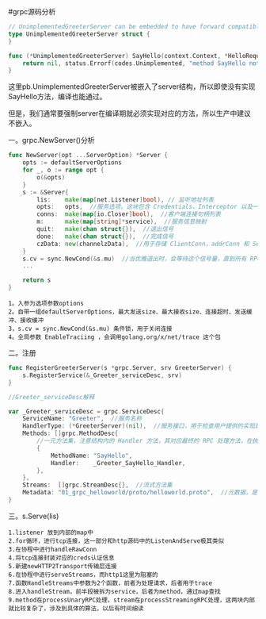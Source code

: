 #grpc源码分析
```go
// UnimplementedGreeterServer can be embedded to have forward compatible implementations.
type UnimplementedGreeterServer struct {
}

func (*UnimplementedGreeterServer) SayHello(context.Context, *HelloRequest) (*HelloReply, error) {
    return nil, status.Errorf(codes.Unimplemented, "method SayHello not implemented")
}
```

这里pb.UnimplementedGreeterServer被嵌入了server结构，所以即使没有实现SayHello方法，编译也能通过。

但是，我们通常要强制server在编译期就必须实现对应的方法，所以生产中建议不嵌入。

一。grpc.NewServer()分析
```go
func NewServer(opt ...ServerOption) *Server {
    opts := defaultServerOptions
    for _, o := range opt {
        o(&opts)
    }
    s := &Server{
        lis:    make(map[net.Listener]bool), // 监听地址列表
        opts:   opts,  //服务选项，这块包含 Credentials、Interceptor 以及一些基础配置
        conns:  make(map[io.Closer]bool),  //客户端连接句柄列表
        m:      make(map[string]*service),  //服务信息映射
        quit:   make(chan struct{}),  //退出信号
        done:   make(chan struct{}),  //完成信号
        czData: new(channelzData),  //用于存储 ClientConn，addrConn 和 Server 的channelz 相关数据。
    }
    s.cv = sync.NewCond(&s.mu)  //当优雅退出时，会等待这个信号量，直到所有 RPC 请求都处理并断开才会继续处理
    ...

    return s
}
```

	1。入参为选项参数options
	2。自带一组defaultServerOptions，最大发送size、最大接收size、连接超时、发送缓冲、接收缓冲
	3，s.cv = sync.NewCond(&s.mu) 条件锁，用于关闭连接
	4。全局参数 EnableTraciing ，会调用golang.org/x/net/trace 这个包

二。注册
```go
func RegisterGreeterServer(s *grpc.Server, srv GreeterServer) {
    s.RegisterService(&_Greeter_serviceDesc, srv)
}

//Greeter_serviceDesc解释

var _Greeter_serviceDesc = grpc.ServiceDesc{
    ServiceName: "Greeter",  //服务名称
    HandlerType: (*GreeterServer)(nil),  //服务接口，用于检查用户提供的实现是否满足接口要求
    Methods: []grpc.MethodDesc{
        //一元方法集，注意结构内的 Handler 方法，其对应最终的 RPC 处理方法，在执行 RPC 方法的阶段会使用
        {
            MethodName: "SayHello",
            Handler:    _Greeter_SayHello_Handler,
        },
    },
    Streams:  []grpc.StreamDesc{},  //流式方法集
    Metadata: "01_grpc_helloworld/proto/helloworld.proto",  //元数据，是一个描述数据属性的东西
}
```
三。s.Serve(lis)

	1.listener 放到内部的map中
	2.for循环，进行tcp连接，这一部分和http源码中的ListenAndServe极其类似
	3.在协程中进行handleRawConn
	4.将tcp连接封装对应的creds认证信息
	5.新建newHTTP2Transport传输层连接
	6.在协程中进行serveStreams，而http1这里为阻塞的
	7.函数HandleStreams中参数为2个函数，前者为处理请求，后者用于trace
	8.进入handleStream，前半段被拆为service，后者为method，通过map查找
	9.method在processUnaryRPC处理，stream在processStreamingRPC处理，这两块内部就比较复杂了，涉及到具体的算法，以后有时间细读


